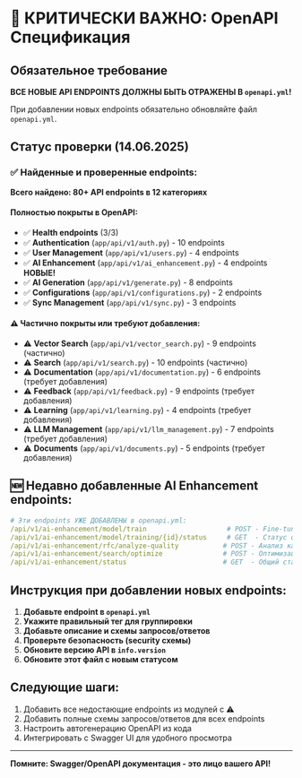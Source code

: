 # 🚨 КРИТИЧЕСКИ ВАЖНО: OpenAPI Спецификация

## Обязательное требование

**ВСЕ НОВЫЕ API ENDPOINTS ДОЛЖНЫ БЫТЬ ОТРАЖЕНЫ В `openapi.yml`!**

При добавлении новых endpoints обязательно обновляйте файл `openapi.yml`.

## Статус проверки (14.06.2025)

### ✅ Найденные и проверенные endpoints:

**Всего найдено: 80+ API endpoints в 12 категориях**

#### Полностью покрыты в OpenAPI:
- ✅ **Health endpoints** (3/3)
- ✅ **Authentication** (`app/api/v1/auth.py`) - 10 endpoints
- ✅ **User Management** (`app/api/v1/users.py`) - 4 endpoints  
- ✅ **AI Enhancement** (`app/api/v1/ai_enhancement.py`) - 4 endpoints **НОВЫЕ!**
- ✅ **AI Generation** (`app/api/v1/generate.py`) - 8 endpoints
- ✅ **Configurations** (`app/api/v1/configurations.py`) - 2 endpoints
- ✅ **Sync Management** (`app/api/v1/sync.py`) - 3 endpoints

#### ⚠️ Частично покрыты или требуют добавления:
- ⚠️ **Vector Search** (`app/api/v1/vector_search.py`) - 9 endpoints (частично)
- ⚠️ **Search** (`app/api/v1/search.py`) - 10 endpoints (частично)
- ⚠️ **Documentation** (`app/api/v1/documentation.py`) - 6 endpoints (требует добавления)
- ⚠️ **Feedback** (`app/api/v1/feedback.py`) - 9 endpoints (требует добавления)
- ⚠️ **Learning** (`app/api/v1/learning.py`) - 4 endpoints (требует добавления)
- ⚠️ **LLM Management** (`app/api/v1/llm_management.py`) - 7 endpoints (требует добавления)
- ⚠️ **Documents** (`app/api/v1/documents.py`) - 5 endpoints (требует добавления)

## 🆕 Недавно добавленные AI Enhancement endpoints:

```yaml
# Эти endpoints УЖЕ ДОБАВЛЕНЫ в openapi.yml:
/api/v1/ai-enhancement/model/train                    # POST - Fine-tuning модели
/api/v1/ai-enhancement/model/training/{id}/status     # GET  - Статус обучения
/api/v1/ai-enhancement/rfc/analyze-quality           # POST - Анализ качества RFC
/api/v1/ai-enhancement/search/optimize               # POST - Оптимизация поиска
/api/v1/ai-enhancement/status                        # GET  - Общий статус AI
```

## Инструкция при добавлении новых endpoints:

1. **Добавьте endpoint в `openapi.yml`**
2. **Укажите правильный тег для группировки**
3. **Добавьте описание и схемы запросов/ответов**
4. **Проверьте безопасность (security схемы)**
5. **Обновите версию API в `info.version`**
6. **Обновите этот файл с новым статусом**

## Следующие шаги:

1. Добавить все недостающие endpoints из модулей с ⚠️
2. Добавить полные схемы запросов/ответов для всех endpoints
3. Настроить автогенерацию OpenAPI из кода
4. Интегрировать с Swagger UI для удобного просмотра

---

**Помните: Swagger/OpenAPI документация - это лицо вашего API!**

